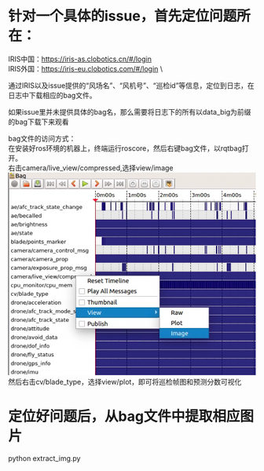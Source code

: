 # 针对一个具体的issue，首先定位问题所在：
IRIS中国：https://iris-as.clobotics.cn/#/login \
IRIS外国：https://iris-eu.clobotics.com/#/login \

通过IRIS以及issue提供的“风场名”、“风机号”、“巡检id”等信息，定位到日志，在日志中下载相应的bag文件。 

如果issue里并未提供具体的bag名，那么需要将日志下的所有以data_big为前缀的bag下载下来观看

bag文件的访问方式： \
在安装好ros环境的机器上，终端运行roscore，然后右键bag文件，以rqtbag打开。 \
右击camera/live_view/compressed,选择view/image
![Alt text](image.png) \
然后右击cv/blade_type，选择view/plot，即可将巡检帧图和预测分数可视化

# 定位好问题后，从bag文件中提取相应图片
python extract_img.py